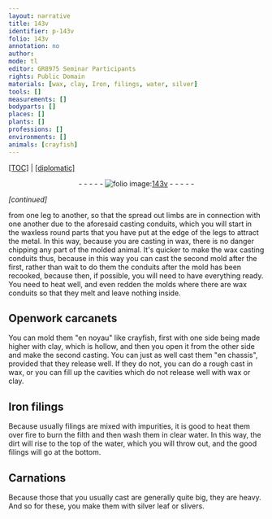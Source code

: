 ```yaml
---
layout: narrative
title: 143v
identifier: p-143v
folio: 143v
annotation: no
author:
mode: tl
editor: GR8975 Seminar Participants
rights: Public Domain
materials: [wax, clay, Iron, filings, water, silver]
tools: []
measurements: []
bodyparts: []
places: []
plants: []
professions: []
environments: []
animals: [crayfish]
---
```


<p><a href="{{ site.baseurl }}/translation/" target="_blank">[TOC]</a> | <a href="{{ site.baseurl }}/texts/p-143v_tc/">[diplomatic]</a></p><div class="folio" align="center">- - - - - <a href="http://gallica.bnf.fr/ark:/12148/btv1b10500001g/f292.image" target="_blank"><img src="https://cu-mkp.github.io/2017-workshop-edition/assets/photo-icon.png" alt="folio image: " style="display:inline-block; margin-bottom:-3px;"/>143v</a> - - - - - </div>  
 
*[continued]*
  
from one leg to another, so that the spread out limbs are in connection with one another due to the aforesaid casting conduits, which you will start in the waxless round parts that you have put at the edge of the legs to attract the metal. In this way, because you are casting in <span class="m">wax</span>, there is no danger chipping any part of the molded animal. It's quicker to make the <span class="m">wax</span> casting conduits thus, because in this way <span class="sup">you can</span> cast the second mold after <span class="sup">the first</span>, rather than wait to do them <span class="sup">the conduits</span> after the mold has been recooked, because then, if possible, you will need to have everything ready. You need to heat well, and even redden the molds where there are <span class="m">wax</span> conduits so that they melt and leave nothing inside.

 
  

## Openwork carcanets

 
You can mold them "en noyau" like <span class="al">crayfish</span>, first with one side being made higher with <span class="m">clay</span>, which is hollow, and then you open <span class="sup">it</span> from the other side and make the second casting. You can just as well cast <span class="sup">them</span> "en chassis", provided that they release well. If they do not, you can do a rough cast in <span class="m">wax</span>, or you can fill up the cavities which do not release well with <span class="m">wax</span> or <span class="m">clay</span>.
 
 
  

## <span class="m">Iron</span> filings 

 
Because usually <span class="m">filings</span> are mixed with impurities, it is good to heat them over fire to burn the filth and then wash them in clear <span class="m">water</span>. In this way, the dirt will rise to the top of the <span class="m">water</span>, which you will throw out, and the good filings will go at the bottom.

 
  

## Carnations

 
Because those that you usually cast are generally quite big, they are heavy. And so for these, you make them with <span class="m">silver</span> leaf or slivers.

